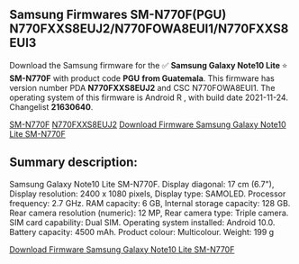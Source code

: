 <h2>Samsung Firmwares SM-N770F(PGU) N770FXXS8EUJ2/N770FOWA8EUI1/N770FXXS8EUI3</h2>
Download the Samsung firmware for the ✅ <strong>Samsung Galaxy Note10 Lite </strong> ⭐ <strong>SM-N770F</strong> with product code <strong>PGU</strong> <strong> from Guatemala</strong>. This firmware has version number PDA <strong>N770FXXS8EUJ2</strong> and CSC N770FOWA8EUI1. The operating system of this firmware is Android R , with build date 2021-11-24. Changelist <strong>21630640</strong>.


[SM-N770F](https://samfirm.shop/samsung/model/SM-N770F)
[N770FXXS8EUJ2](https://samfirm.shop/samsung/pda/N770FXXS8EUJ2)
[Download Firmware Samsung Galaxy Note10 Lite SM-N770F](https://samfirm.shop/samsung/firmware/477676)
<h2>Summary description:</h2>
<p>Samsung Galaxy Note10 Lite SM-N770F. Display diagonal: 17 cm (6.7"), Display resolution: 2400 x 1080 pixels, Display type: SAMOLED. Processor frequency: 2.7 GHz. RAM capacity: 6 GB, Internal storage capacity: 128 GB. Rear camera resolution (numeric): 12 MP, Rear camera type: Triple camera. SIM card capability: Dual SIM. Operating system installed: Android 10.0. Battery capacity: 4500 mAh. Product colour: Multicolour. Weight: 199 g</p>


[Download Firmware Samsung Galaxy Note10 Lite SM-N770F](https://samfirm.shop/samsung/firmware/477676)
